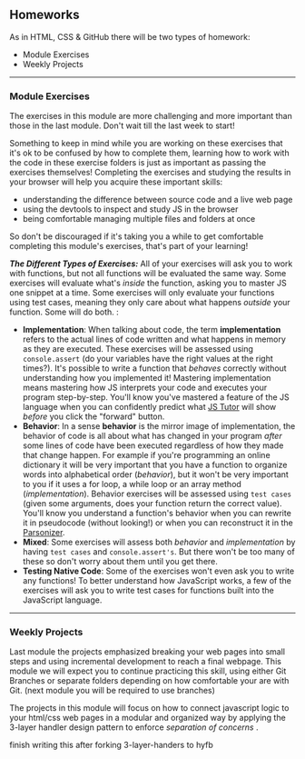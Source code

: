 ## Homeworks

As in HTML, CSS & GitHub there will be two types of homework:
* Module Exercises
* Weekly Projects

---

### Module Exercises

The exercises in this module are more challenging and more important than those in the last module.  Don't wait till the last week to start!

Something to keep in mind while you are working on these exercises that it's ok to be confused by how to complete them, learning how to work with the code in these exercise folders is just as important as passing the exercises themselves!  Completing the exercises and studying the results in your browser will help you acquire these important skills:
* understanding the difference between source code and a live web page
* using the devtools to inspect and study JS in the browser
* being comfortable managing multiple files and folders at once

So don't be discouraged if it's taking you a while to get comfortable completing this module's exercises, that's part of your learning!


__*The Different Types of Exercises:*__
All of your exercises will ask you to work with functions, but not all functions will be evaluated the same way. Some exercises will evaluate what's _inside_ the function, asking you to master JS one snippet at a time.  Some exercises will only evaluate your functions using test cases, meaning they only care about what happens _outside_ your function.  Some will do both. :
* __Implementation__: When talking about code, the term __implementation__ refers to the actual lines of code written and what happens in memory as they are executed. These exercises will be assessed using ```console.assert``` (do your variables have the right values at the right times?). It's possible to write a function that _behaves_ correctly without understanding how you implemented it!  Mastering implementation means mastering how JS interprets your code and executes your program step-by-step.  You'll know you've mastered a feature of the JS language when you can confidently predict what [JS Tutor](http://www.pythontutor.com/live.html#code=&cumulative=false&heapPrimitives=nevernest&mode=display&origin=opt-live.js&py=js&rawInputLstJSON=%5B%5D&textReferences=false) will show _before_ you click the "forward" button.
* __Behavior__: In a sense __behavior__ is the mirror image of implementation, the behavior of code is all about what has changed in your program _after_ some lines of code have been executed regardless of how they made that change happen. For example if you're programming an online dictionary it will be very important that you have a function to organize words into alphabetical order (_behavior_), but it won't be very important to you if it uses a for loop, a while loop or an array method (_implementation_).  Behavior exercises will be assessed using ```test cases``` (given some arguments, does your function return the correct value).  You'll know you understand a function's behavior when you can rewrite it in pseudocode (without looking!) or when you can reconstruct it in the [Parsonizer](https://janke-learning.org/parsonizer/).
* __Mixed__: Some exercises will assess both _behavior_ and _implementation_ by having ```test cases``` and ```console.assert's```.  But there won't be too many of these so don't worry about them until you get there.
* __Testing Native Code__: Some of the exercises won't even ask you to write any functions!  To better understand how JavaScript works, a few of the exercises will ask you to write test cases for functions built into the JavaScript language.


---

### Weekly Projects

Last module the projects emphasized breaking your web pages into small steps and using incremental development to reach a final webpage.  This module we will expect you to continue practicing this skill, using either Git Branches or separate folders depending on how comfortable your are with Git. (next module you will be required to use branches)

The projects in this module will focus on how to connect javascript logic to your html/css web pages in a modular and organized way by applying the 3-layer handler design pattern to enforce _separation of concerns_ .

finish writing this after forking 3-layer-handers to hyfb

